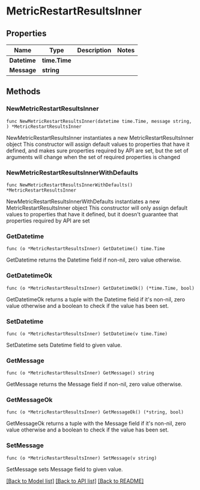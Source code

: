 # MetricRestartResultsInner

## Properties

Name | Type | Description | Notes
------------ | ------------- | ------------- | -------------
**Datetime** | **time.Time** |  | 
**Message** | **string** |  | 

## Methods

### NewMetricRestartResultsInner

`func NewMetricRestartResultsInner(datetime time.Time, message string, ) *MetricRestartResultsInner`

NewMetricRestartResultsInner instantiates a new MetricRestartResultsInner object
This constructor will assign default values to properties that have it defined,
and makes sure properties required by API are set, but the set of arguments
will change when the set of required properties is changed

### NewMetricRestartResultsInnerWithDefaults

`func NewMetricRestartResultsInnerWithDefaults() *MetricRestartResultsInner`

NewMetricRestartResultsInnerWithDefaults instantiates a new MetricRestartResultsInner object
This constructor will only assign default values to properties that have it defined,
but it doesn't guarantee that properties required by API are set

### GetDatetime

`func (o *MetricRestartResultsInner) GetDatetime() time.Time`

GetDatetime returns the Datetime field if non-nil, zero value otherwise.

### GetDatetimeOk

`func (o *MetricRestartResultsInner) GetDatetimeOk() (*time.Time, bool)`

GetDatetimeOk returns a tuple with the Datetime field if it's non-nil, zero value otherwise
and a boolean to check if the value has been set.

### SetDatetime

`func (o *MetricRestartResultsInner) SetDatetime(v time.Time)`

SetDatetime sets Datetime field to given value.


### GetMessage

`func (o *MetricRestartResultsInner) GetMessage() string`

GetMessage returns the Message field if non-nil, zero value otherwise.

### GetMessageOk

`func (o *MetricRestartResultsInner) GetMessageOk() (*string, bool)`

GetMessageOk returns a tuple with the Message field if it's non-nil, zero value otherwise
and a boolean to check if the value has been set.

### SetMessage

`func (o *MetricRestartResultsInner) SetMessage(v string)`

SetMessage sets Message field to given value.



[[Back to Model list]](../README.md#documentation-for-models) [[Back to API list]](../README.md#documentation-for-api-endpoints) [[Back to README]](../README.md)


